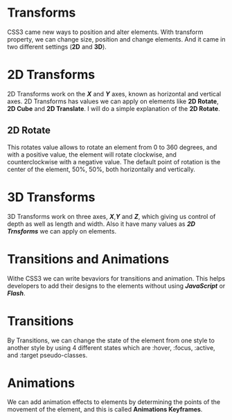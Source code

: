 # Transforms 

CSS3 came new ways to position and alter elements. With transform property, we can change size, position and change elements. And it came in two different settings (**2D** and **3D**).

# 2D Transforms

2D Transforms work on the ***X*** and ***Y*** axes, known as horizontal and vertical axes. 2D Transforms has values we can apply on elements like **2D Rotate**, **2D Cube** and **2D Translate**. I will do a simple explanation of the **2D Rotate**.

## 2D Rotate

This rotates value allows to rotate an element from 0 to 360 degrees, and with a positive value, the element will rotate clockwise, and counterclockwise with a negative value. The default point of rotation is the center of the element, 50%, 50%, both horizontally and vertically.

# 3D Transforms

3D Transforms work on three axes, ***X***,***Y*** and ***Z***, which giving us control of depth as well as length and width. Also it have many values as ***2D Trnsforms*** we can apply on elements.

# Transitions and Animations

Withe CSS3 we can write bevaviors for transitions and animation. This helps developers to add their designs to the elements without using ***JavaScript*** or ***Flash***.

# Transitions

By Transitions, we can change the state of the element from one style to another style by using 4 different states which are :hover, :focus, :active, and :target pseudo-classes.

# Animations

We can add animation effects to elements by determining the points of the movement of the element, and this is called **Animations Keyframes**.
